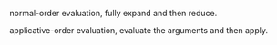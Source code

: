 normal-order evaluation, fully expand and then reduce.

applicative-order evaluation, evaluate the arguments and then apply.